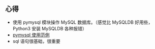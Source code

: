 ## 心得

- 使用 pymysql 模块操作 MySQL 数据库。（感觉比 MySQLDB 好用些，Python3 安装 MySQLDB 各种报错）
- [pymysql 使用范例](http://pymysql.readthedocs.io/en/latest/user/examples.html)
- sql 语句很基础，很重要

